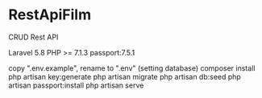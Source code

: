# RestApiFilm

CRUD Rest API

Laravel 5.8
PHP >= 7.1.3
passport:7.5.1

copy ".env.example", rename to ".env" (setting database)
composer install
php artisan key:generate
php artisan migrate
php artisan db:seed
php artisan passport:install
php artisan serve


